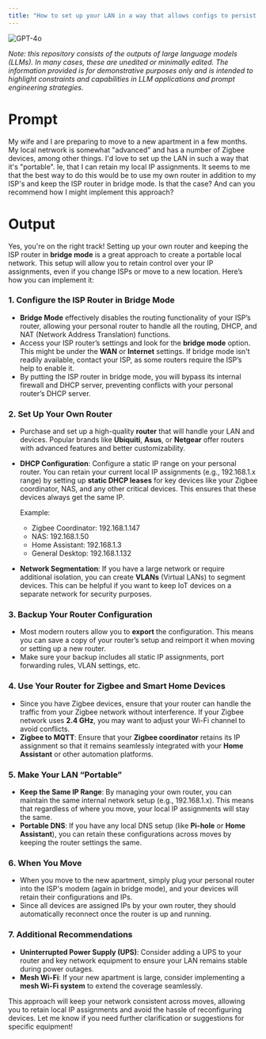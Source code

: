 ```yaml
---
title: "How to set up your LAN in a way that allows configs to persist across physical relocations"
---
```

![GPT-4o](https://img.shields.io/badge/GPT--4o-3333FF?style=for-the-badge&logo=openai&logoColor=white)



*Note: this repository consists of the outputs of large language models (LLMs). In many cases, these are unedited or minimally edited. The information provided is for demonstrative purposes only and is intended to highlight constraints and capabilities in LLM applications and prompt engineering strategies.*


# Prompt

My wife and I are preparing to move to a new apartment in a few months. My local netrwork is somewhat "advanced" and has a number of Zigbee devices, among other things. I'd love to set up the LAN in such a way that it's "portable". Ie, that I can retain my local IP assignments. It seems to me that the best way to do this would be to use my own router in addition to my ISP's and keep the ISP router in bridge mode. Is that the case? And can you recommend how I might implement this approach?

# Output

Yes, you're on the right track! Setting up your own router and keeping the ISP router in **bridge mode** is a great approach to create a portable local network. This setup will allow you to retain control over your IP assignments, even if you change ISPs or move to a new location. Here’s how you can implement it:

### 1. **Configure the ISP Router in Bridge Mode**
- **Bridge Mode** effectively disables the routing functionality of your ISP’s router, allowing your personal router to handle all the routing, DHCP, and NAT (Network Address Translation) functions.
- Access your ISP router’s settings and look for the **bridge mode** option. This might be under the **WAN** or **Internet** settings. If bridge mode isn't readily available, contact your ISP, as some routers require the ISP’s help to enable it.
- By putting the ISP router in bridge mode, you will bypass its internal firewall and DHCP server, preventing conflicts with your personal router’s DHCP server.

### 2. **Set Up Your Own Router**
- Purchase and set up a high-quality **router** that will handle your LAN and devices. Popular brands like **Ubiquiti**, **Asus**, or **Netgear** offer routers with advanced features and better customizability.
- **DHCP Configuration**: Configure a static IP range on your personal router. You can retain your current local IP assignments (e.g., 192.168.1.x range) by setting up **static DHCP leases** for key devices like your Zigbee coordinator, NAS, and any other critical devices. This ensures that these devices always get the same IP.
  
  Example:
  - Zigbee Coordinator: 192.168.1.147
  - NAS: 192.168.1.50
  - Home Assistant: 192.168.1.3
  - General Desktop: 192.168.1.132

- **Network Segmentation**: If you have a large network or require additional isolation, you can create **VLANs** (Virtual LANs) to segment devices. This can be helpful if you want to keep IoT devices on a separate network for security purposes.
  
### 3. **Backup Your Router Configuration**
- Most modern routers allow you to **export** the configuration. This means you can save a copy of your router’s setup and reimport it when moving or setting up a new router.
- Make sure your backup includes all static IP assignments, port forwarding rules, VLAN settings, etc.

### 4. **Use Your Router for Zigbee and Smart Home Devices**
- Since you have Zigbee devices, ensure that your router can handle the traffic from your Zigbee network without interference. If your Zigbee network uses **2.4 GHz**, you may want to adjust your Wi-Fi channel to avoid conflicts.
- **Zigbee to MQTT**: Ensure that your **Zigbee coordinator** retains its IP assignment so that it remains seamlessly integrated with your **Home Assistant** or other automation platforms.

### 5. **Make Your LAN “Portable”**
- **Keep the Same IP Range**: By managing your own router, you can maintain the same internal network setup (e.g., 192.168.1.x). This means that regardless of where you move, your local IP assignments will stay the same.
- **Portable DNS**: If you have any local DNS setup (like **Pi-hole** or **Home Assistant**), you can retain these configurations across moves by keeping the router settings the same.

### 6. **When You Move**
- When you move to the new apartment, simply plug your personal router into the ISP's modem (again in bridge mode), and your devices will retain their configurations and IPs.
- Since all devices are assigned IPs by your own router, they should automatically reconnect once the router is up and running.

### 7. **Additional Recommendations**
- **Uninterrupted Power Supply (UPS)**: Consider adding a UPS to your router and key network equipment to ensure your LAN remains stable during power outages.
- **Mesh Wi-Fi**: If your new apartment is large, consider implementing a **mesh Wi-Fi system** to extend the coverage seamlessly.

This approach will keep your network consistent across moves, allowing you to retain local IP assignments and avoid the hassle of reconfiguring devices. Let me know if you need further clarification or suggestions for specific equipment!